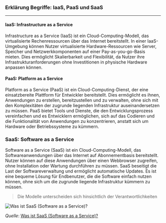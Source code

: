### Erklärung Begriffe: IaaS, PaaS und SaaS

---

#### IaaS: Infrastructure as a Service

Infrastructure as a Service (IaaS) ist ein Cloud-Computing-Modell, das virtualisierte Rechenressourcen über das Internet bereitstellt. In einer IaaS-Umgebung können Nutzer virtualisierte Hardware-Ressourcen wie Server, Speicher und Netzwerkkomponenten auf einer Pay-as-you-go-Basis mieten. Dies ermöglicht Skalierbarkeit und Flexibilität, da Nutzer ihre Infrastrukturanforderungen ohne Investitionen in physische Hardware anpassen können.

#### PaaS: Platform as a Service

Platform as a Service (PaaS) ist ein Cloud-Computing-Dienst, der eine einsatzbereite Plattform für Entwickler bereitstellt. Dies ermöglicht es ihnen, Anwendungen zu erstellen, bereitzustellen und zu verwalten, ohne sich mit den Komplexitäten der zugrunde liegenden Infrastruktur auseinandersetzen zu müssen. PaaS bietet Tools und Dienste, die den Entwicklungsprozess vereinfachen und es Entwicklern ermöglichen, sich auf das Codieren und die Funktionalität von Anwendungen zu konzentrieren, anstatt sich um Hardware oder Betriebssysteme zu kümmern.

### SaaS: Software as a Service

Software as a Service (SaaS) ist ein Cloud-Computing-Modell, das Softwareanwendungen über das Internet auf Abonnementbasis bereitstellt. Nutzer können auf diese Anwendungen über einen Webbrowser zugreifen, ohne Installation oder Wartung durchführen zu müssen. SaaS beseitigt die Last der Softwareverwaltung und ermöglicht automatische Updates. Es ist eine bequeme Lösung für Endbenutzer, die die Software einfach nutzen können, ohne sich um die zugrunde liegende Infrastruktur kümmern zu müssen.





> Die Modelle unterscheiden sich hinsichtlich der Verantwortlichkeiten

<img src="https://www.redhat.com/rhdc/managed-files/iaas-paas-saas-diagram4-1638x1046_0.png" title="" alt="Was ist SaaS (Software as a Service)?" data-align="center">

*Quelle*: [Was ist SaaS (Software as a Service)?](https://www.redhat.com/de/topics/cloud-computing/what-is-saas)


